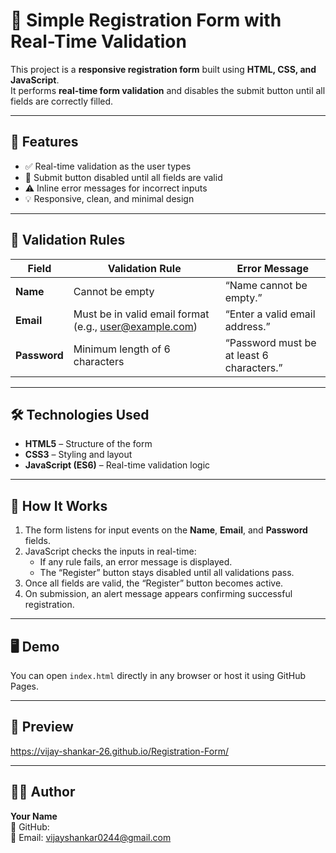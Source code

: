 # 🧾 Simple Registration Form with Real-Time Validation

This project is a **responsive registration form** built using **HTML, CSS, and JavaScript**.  
It performs **real-time form validation** and disables the submit button until all fields are correctly filled.

---

## 🚀 Features

- ✅ Real-time validation as the user types  
- 🚫 Submit button disabled until all fields are valid  
- ⚠️ Inline error messages for incorrect inputs  
- 💡 Responsive, clean, and minimal design  

---

## 🧩 Validation Rules

| Field     | Validation Rule | Error Message |
|------------|-----------------|----------------|
| **Name**   | Cannot be empty | “Name cannot be empty.” |
| **Email**  | Must be in valid email format (e.g., user@example.com) | “Enter a valid email address.” |
| **Password** | Minimum length of 6 characters | “Password must be at least 6 characters.” |

---

## 🛠️ Technologies Used

- **HTML5** – Structure of the form  
- **CSS3** – Styling and layout  
- **JavaScript (ES6)** – Real-time validation logic  

---

## 🧠 How It Works

1. The form listens for input events on the **Name**, **Email**, and **Password** fields.  
2. JavaScript checks the inputs in real-time:  
   - If any rule fails, an error message is displayed.  
   - The “Register” button stays disabled until all validations pass.  
3. Once all fields are valid, the “Register” button becomes active.  
4. On submission, an alert message appears confirming successful registration.

---

## 🖥️ Demo

You can open `index.html` directly in any browser or host it using GitHub Pages.

---
## 📸 Preview

https://vijay-shankar-26.github.io/Registration-Form/
 
---

## 🧑‍💻 Author

**Your Name**  
💼 GitHub:  
📧 Email: vijayshankar0244@gmail.com


